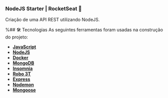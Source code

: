 ###  NodeJS Starter | RocketSeat 🚀
Criação de uma API REST utilizando NodeJS.

%## 🛠 Tecnologias
As seguintes ferramentas foram usadas na construção do projeto:
- **[JavaScript](https://www.javascript.com)**
- **[NodeJS](https://nodejs.org/en/)**
- **[Docker](https://www.docker.com/)**
- **[MongoDB](https://www.mongodb.com/)**
- **[Insomnia](https://insomnia.rest/)**
- **[Robo 3T](https://robomongo.org/)**
- **[Express](https://expressjs.com/)**
- **[Nodemon](https://github.com/remy/nodemon)**
- **[Mongoose](https://mongoosejs.com/)**
